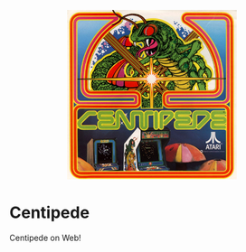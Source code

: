 <p align="center">
   <img src="centipede.jpg" width="300" height="300" alt="Ms. PAC-MAN">
</p>


# Centipede
Centipede on Web!

